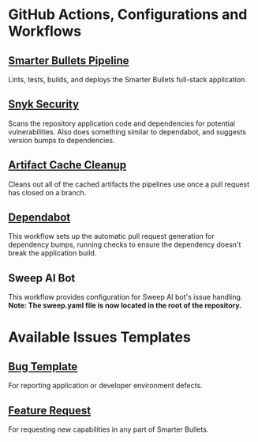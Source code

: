 # GitHub Actions, Configurations and Workflows

## [Smarter Bullets Pipeline ](./smarter-bullets.yml)

Lints, tests, builds, and deploys the Smarter Bullets full-stack application.

## [Snyk Security](./snyk-security.yml)

Scans the repository application code and dependencies for potential vulnerabilities. Also does something similar to dependabot, and suggests version bumps to dependencies.

## [Artifact Cache Cleanup](./artifact-cache-cleanup.yml)

Cleans out all of the cached artifacts the pipelines use once a pull request has closed on a branch.

## [Dependabot](../dependabot.yml)

This workflow sets up the automatic pull request generation for dependency bumps, running checks to ensure the dependency doesn't break the application build.

## Sweep AI Bot

This workflow provides configuration for Sweep AI bot's issue handling. **Note: The sweep.yaml file is now located in the root of the repository.**

# Available Issues Templates

## [Bug Template](../ISSUE_TEMPLATE/bug_report.md)

For reporting application or developer environment defects.

## [Feature Request](../ISSUE_TEMPLATE/feature_request.md)

For requesting new capabilities in any part of Smarter Bullets.
